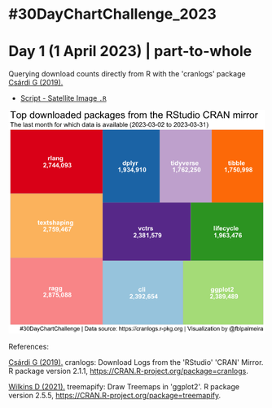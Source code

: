 # #30DayChartChallenge_2023

# Day 1 (1 April 2023) | part-to-whole

Querying download counts directly from R with the 'cranlogs' package [Csárdi G (2019).](https://cranlogs.r-pkg.org/)

- [Script - Satellite Image `.R`](https://github.com/fblpalmeira/cranlogs_treemap/blob/main/data/cranlogs.R)

<img src="https://github.com/fblpalmeira/cranlogs_treemap/blob/main/data/cranlog.png">

References: 

[Csárdi G (2019).](https://cranlogs.r-pkg.org/) cranlogs: Download Logs from the 'RStudio' 'CRAN' Mirror. R package version
  2.1.1, <https://CRAN.R-project.org/package=cranlogs>.

[Wilkins D (2021).](https://CRAN.R-project.org/package=treemapify) treemapify: Draw Treemaps in 'ggplot2'. R package version 2.5.5,
  <https://CRAN.R-project.org/package=treemapify>.
  
